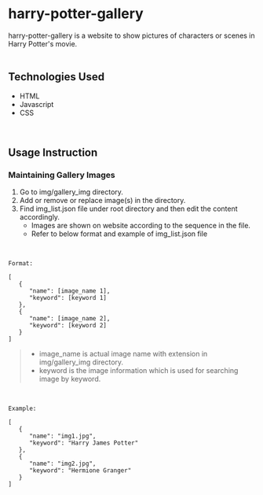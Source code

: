 # harry-potter-gallery

harry-potter-gallery is a website to show pictures of characters or scenes in Harry Potter's movie.
<br/><br/>

## Technologies Used
- HTML
- Javascript
- CSS
<br/>

## Usage Instruction
### Maintaining Gallery Images
1. Go to img/gallery_img directory.
2. Add or remove or replace image(s) in the directory.
3. Find img_list.json file under root directory and then edit the content accordingly.
   - Images are shown on website according to the sequence in the file.
   - Refer to below format and example of img_list.json file
<br/>

```
Format:

[
   {
      "name": [image_name 1],
      "keyword": [keyword 1]
   },
   {
      "name": [image_name 2],
      "keyword": [keyword 2]
   }
]
```

> - image_name is actual image name with extension in img/gallery_img directory.
> - keyword is the image information which is used for searching image by keyword.

<br/>

```
Example:

[
   {
      "name": "img1.jpg",
      "keyword": "Harry James Potter"
   },
   {
      "name": "img2.jpg",
      "keyword": "Hermione Granger"
   }
]
```
